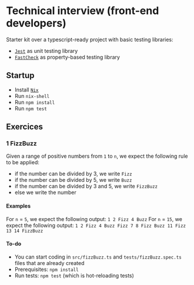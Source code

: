 # Technical interview (front-end developers)

Starter kit over a typescript-ready project with basic testing libraries:
* [`Jest`](https://github.com/facebook/jest) as unit testing library
* [`FastCheck`](https://github.com/fscheck/FsCheck) as property-based testing library

## Startup

* Install [`Nix`](https://nixos.org/guides/install-nix.html)
* Run `nix-shell`
* Run `npm install`
* Run `npm test`

## Exercices
### 1 FizzBuzz

Given a range of positive numbers from `1` to `n`, we expect the following rule to be applied:

- if the number can be divided by 3, we write `Fizz`
- if the number can be divided by 5, we write `Buzz`
- if the number can be divided by 3 and 5, we write `FizzBuzz`
- else we write the number

#### Examples

For `n` = `5`, we expect the following output: `1 2 Fizz 4 Buzz`
For `n` = `15`, we expect the following output: `1 2 Fizz 4 Buzz Fizz 7 8 Fizz Buzz 11 Fizz 13 14 FizzBuzz`

#### To-do

- You can start coding in `src/fizzBuzz.ts` and `tests/fizzBuzz.spec.ts` files that are already created
- Prerequisites: `npm install`
- Run tests: `npm test` (which is hot-reloading tests)

